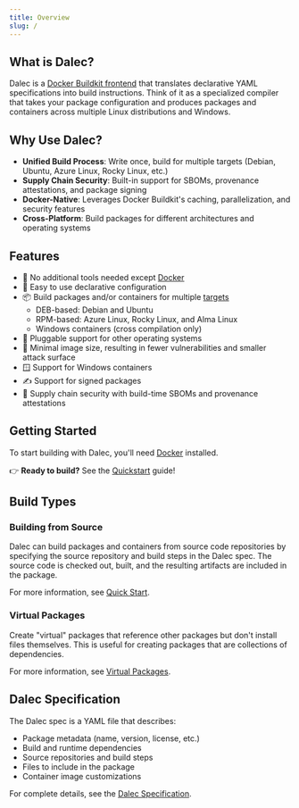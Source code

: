 ```yaml
---
title: Overview
slug: /
---
```


## What is Dalec?

Dalec is a [Docker Buildkit frontend](https://docs.docker.com/build/buildkit/frontend/) that translates declarative YAML specifications into build instructions. Think of it as a specialized compiler that takes your package configuration and produces packages and containers across multiple Linux distributions and Windows.

## Why Use Dalec?

- **Unified Build Process**: Write once, build for multiple targets (Debian, Ubuntu, Azure Linux, Rocky Linux, etc.)
- **Supply Chain Security**: Built-in support for SBOMs, provenance attestations, and package signing
- **Docker-Native**: Leverages Docker Buildkit's caching, parallelization, and security features
- **Cross-Platform**: Build packages for different architectures and operating systems

## Features

- 🐳 No additional tools needed except [Docker](https://docs.docker.com/engine/install/)
- 🚀 Easy to use declarative configuration
- 📦 Build packages and/or containers for multiple [targets](targets.md)
  - DEB-based: Debian and Ubuntu
  - RPM-based: Azure Linux, Rocky Linux, and Alma Linux
  - Windows containers (cross compilation only)
- 🔌 Pluggable support for other operating systems
- 🤏 Minimal image size, resulting in fewer vulnerabilities and smaller attack surface
- 🪟 Support for Windows containers
- ✍️ Support for signed packages
- 🔐 Supply chain security with build-time SBOMs and provenance attestations

## Getting Started

To start building with Dalec, you'll need [Docker](https://docs.docker.com/engine/install/) installed.

👉 **Ready to build?** See the [Quickstart](quickstart.md) guide!

## Build Types

### Building from Source

Dalec can build packages and containers from source code repositories by specifying the source repository and build steps in the Dalec spec. The source code is checked out, built, and the resulting artifacts are included in the package.

For more information, see [Quick Start](quickstart.md).

### Virtual Packages

Create "virtual" packages that reference other packages but don't install files themselves. This is useful for creating packages that are collections of dependencies.

For more information, see [Virtual Packages](virtual-packages.md).

## Dalec Specification

The Dalec spec is a YAML file that describes:
- Package metadata (name, version, license, etc.)
- Build and runtime dependencies
- Source repositories and build steps
- Files to include in the package
- Container image customizations

For complete details, see the [Dalec Specification](spec.md).
